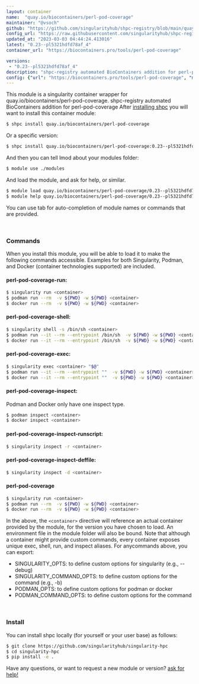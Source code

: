 ```yaml
---
layout: container
name:  "quay.io/biocontainers/perl-pod-coverage"
maintainer: "@vsoch"
github: "https://github.com/singularityhub/shpc-registry/blob/main/quay.io/biocontainers/perl-pod-coverage/container.yaml"
config_url: "https://raw.githubusercontent.com/singularityhub/shpc-registry/main/quay.io/biocontainers/perl-pod-coverage/container.yaml"
updated_at: "2023-03-03 04:44:24.413016"
latest: "0.23--pl5321hdfd78af_4"
container_url: "https://biocontainers.pro/tools/perl-pod-coverage"

versions:
 - "0.23--pl5321hdfd78af_4"
description: "shpc-registry automated BioContainers addition for perl-pod-coverage"
config: {"url": "https://biocontainers.pro/tools/perl-pod-coverage", "maintainer": "@vsoch", "description": "shpc-registry automated BioContainers addition for perl-pod-coverage", "latest": {"0.23--pl5321hdfd78af_4": "sha256:d910ae0ad07447e5cd8e80d3b4ef047db3530cb617ad0954fe96e39afd611f1a"}, "tags": {"0.23--pl5321hdfd78af_4": "sha256:d910ae0ad07447e5cd8e80d3b4ef047db3530cb617ad0954fe96e39afd611f1a"}, "docker": "quay.io/biocontainers/perl-pod-coverage"}
---
```


This module is a singularity container wrapper for quay.io/biocontainers/perl-pod-coverage.
shpc-registry automated BioContainers addition for perl-pod-coverage
After [installing shpc](#install) you will want to install this container module:


```bash
$ shpc install quay.io/biocontainers/perl-pod-coverage
```

Or a specific version:

```bash
$ shpc install quay.io/biocontainers/perl-pod-coverage:0.23--pl5321hdfd78af_4
```

And then you can tell lmod about your modules folder:

```bash
$ module use ./modules
```

And load the module, and ask for help, or similar.

```bash
$ module load quay.io/biocontainers/perl-pod-coverage/0.23--pl5321hdfd78af_4
$ module help quay.io/biocontainers/perl-pod-coverage/0.23--pl5321hdfd78af_4
```

You can use tab for auto-completion of module names or commands that are provided.

<br>

### Commands

When you install this module, you will be able to load it to make the following commands accessible.
Examples for both Singularity, Podman, and Docker (container technologies supported) are included.

#### perl-pod-coverage-run:

```bash
$ singularity run <container>
$ podman run --rm  -v ${PWD} -w ${PWD} <container>
$ docker run --rm  -v ${PWD} -w ${PWD} <container>
```

#### perl-pod-coverage-shell:

```bash
$ singularity shell -s /bin/sh <container>
$ podman run --it --rm --entrypoint /bin/sh  -v ${PWD} -w ${PWD} <container>
$ docker run --it --rm --entrypoint /bin/sh  -v ${PWD} -w ${PWD} <container>
```

#### perl-pod-coverage-exec:

```bash
$ singularity exec <container> "$@"
$ podman run --it --rm --entrypoint ""  -v ${PWD} -w ${PWD} <container> "$@"
$ docker run --it --rm --entrypoint ""  -v ${PWD} -w ${PWD} <container> "$@"
```

#### perl-pod-coverage-inspect:

Podman and Docker only have one inspect type.

```bash
$ podman inspect <container>
$ docker inspect <container>
```

#### perl-pod-coverage-inspect-runscript:

```bash
$ singularity inspect -r <container>
```

#### perl-pod-coverage-inspect-deffile:

```bash
$ singularity inspect -d <container>
```



#### perl-pod-coverage

```bash
$ singularity run <container>
$ podman run --rm  -v ${PWD} -w ${PWD} <container>
$ docker run --rm  -v ${PWD} -w ${PWD} <container>
```


In the above, the `<container>` directive will reference an actual container provided
by the module, for the version you have chosen to load. An environment file in the
module folder will also be bound. Note that although a container
might provide custom commands, every container exposes unique exec, shell, run, and
inspect aliases. For anycommands above, you can export:

 - SINGULARITY_OPTS: to define custom options for singularity (e.g., --debug)
 - SINGULARITY_COMMAND_OPTS: to define custom options for the command (e.g., -b)
 - PODMAN_OPTS: to define custom options for podman or docker
 - PODMAN_COMMAND_OPTS: to define custom options for the command

<br>

### Install

You can install shpc locally (for yourself or your user base) as follows:

```bash
$ git clone https://github.com/singularityhub/singularity-hpc
$ cd singularity-hpc
$ pip install -e .
```

Have any questions, or want to request a new module or version? [ask for help!](https://github.com/singularityhub/singularity-hpc/issues)